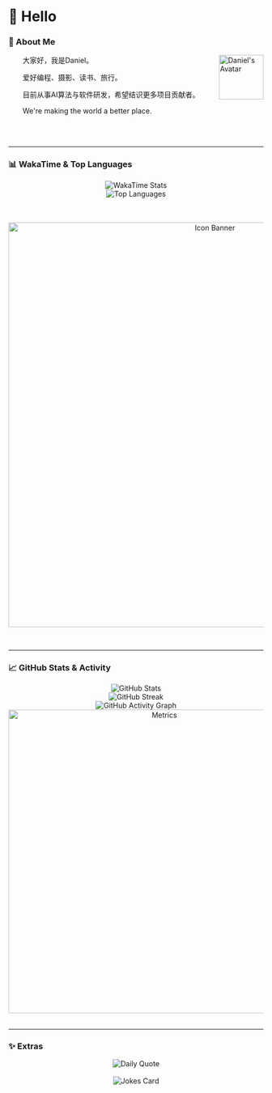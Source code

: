 <!-- About me 关于我 -->
# 🙋 Hello

### 🤺 About Me

<img align="right" width="88" src="https://cdn.jsdelivr.net/gh/duanbiao2000/duanbiao2000/assets/images/steven.png" alt="Daniel's Avatar" />

  大家好，我是Daniel。

  爱好编程、摄影、读书、旅行。

  目前从事AI算法与软件研发，希望结识更多项目贡献者。

  We're making the world a better place.

<br/>
<br/>

---

<!-- wakatime 统计 -->
### 📊 WakaTime & Top Languages

<div align="center">
  <picture>
    <source
      srcset="https://github-readme-stats.vercel.app/api/wakatime?username=duanbiao2000&layout=compact&text_color=f0f6fc&bg_color=00000000&hide_border=true&hide_title=true&langs_count=6"
      media="(prefers-color-scheme: dark)"
    />
    <source
      srcset="https://github-readme-stats.vercel.app/api/wakatime?username=duanbiao2000&layout=compact&text_color=1f2328&bg_color=00000000&hide_border=true&hide_title=true&langs_count=6"
      media="(prefers-color-scheme: light), (prefers-color-scheme: no-preference)"
    />
    <img src="https://github-readme-stats.vercel.app/api/wakatime?username=duanbiao2000&layout=compact&text_color=f0f6fc&bg_color=00000000&hide_border=true&hide_title=true&langs_count=6" alt="WakaTime Stats" />
  </picture>

  <br/>

  <picture>
    <source
        srcset="https://github-readme-stats.vercel.app/api/top-langs?username=duanbiao2000&show_icons=true&locale=en&layout=compact&bg_color=00000000&hide_border=true&hide_title=true&theme=dark"
        media="(prefers-color-scheme: dark)"
      />
    <source
        srcset="https://github-readme-stats.vercel.app/api/top-langs?username=duanbiao2000&show_icons=true&locale=en&layout=compact&bg_color=00000000&hide_border=true&hide_title=true"
        media="(prefers-color-scheme: light), (prefers-color-scheme: no-preference)"
      />
    <img src="https://github-readme-stats.vercel.app/api/top-langs?username=duanbiao2000&show_icons=true&locale=en&layout=compact&bg_color=00000000&hide_border=true&hide_title=true" alt="Top Languages" />
  </picture>
</div>

<br/>
<br/>

<!-- just img 图片 -->
<p align="center">
  <img src="https://cdn.jsdelivr.net/gh/duanbiao2000/duanbiao2000/assets/images/icon.png" width="800" alt="Icon Banner" />
</p>

<br/>

---

<!-- GitHub 数据统计 -->
### 📈 GitHub Stats & Activity

<div align="center">
  <picture>
    <source
      srcset="https://github-readme-stats.vercel.app/api?username=duanbiao2000&show_icons=true&theme=dark&hide_border=true&bg_color=00000000"
      media="(prefers-color-scheme: dark)"
    />
    <source
      srcset="https://github-readme-stats.vercel.app/api?username=duanbiao2000&show_icons=true&hide_border=true&bg_color=00000000"
      media="(prefers-color-scheme: light), (prefers-color-scheme: no-preference)"
    />
    <img src="https://github-readme-stats.vercel.app/api?username=duanbiao2000&show_icons=true&hide_border=true&bg_color=00000000" alt="GitHub Stats" />
  </picture>

  <br/>

  <!-- github-readme-streak-stats 连续提交代码天数记录 -->
  <picture>
     <source
       srcset="https://streak-stats.demolab.com?user=duanbiao2000&theme=dark&hide_border=true&background=FFFFFF00"
       media="(prefers-color-scheme: dark)"
     />
     <source
       srcset="https://streak-stats.demolab.com?user=duanbiao2000&theme=light&hide_border=true&background=FFFFFF00"
       media="(prefers-color-scheme: light), (prefers-color-scheme: no-preference)"
     />
    <img src="https://streak-stats.demolab.com?user=duanbiao2000&theme=dark&hide_border=true&background=FFFFFF00" alt="GitHub Streak" />
  </picture>

  <br/>

  <!-- GitHub Activity Graph GitHub 活动图 -->
  <picture>
     <source
       srcset="https://github-readme-activity-graph.vercel.app/graph?username=duanbiao2000&theme=react-dark&grid=false&hide_border=true&hide_title=true&height=300&bg_color=FFFFFF00"
       media="(prefers-color-scheme: dark)"
     />
     <source
       srcset="https://github-readme-activity-graph.vercel.app/graph?username=duanbiao2000&theme=react&grid=false&hide_border=true&hide_title=true&height=300&bg_color=FFFFFF00"
       media="(prefers-color-scheme: light), (prefers-color-scheme: no-preference)"
     />
    <img src="https://github-readme-activity-graph.vercel.app/graph?username=duanbiao2000&theme=react-dark&grid=false&hide_border=true&hide_title=true&height=300&bg_color=FFFFFF00" alt="GitHub Activity Graph" />
  </picture>

  <!-- Note: The GitHub Metrics image requires a workflow to generate `github-metrics.svg`. Ensure that's set up. -->
  <img src="./github-metrics.svg" alt="Metrics" width="600"> 

</div>

<br/>

---

<!-- daily quote & Joke -->
### ✨ Extras

<div align="center">
  <!-- daily quote -->
  <picture>
    <source
      srcset="https://quotes-github-readme.vercel.app/api?type=horizontal&border=true&theme=dark"
      media="(prefers-color-scheme: dark)"
    />
    <source
      srcset="https://quotes-github-readme.vercel.app/api?type=horizontal&border=true"
      media="(prefers-color-scheme: light), (prefers-color-scheme: no-preference)"
    />
    <img src="https://quotes-github-readme.vercel.app/api?type=horizontal&border=true" alt="Daily Quote"/>
  </picture>

  <br/>
  <br/>

  <!-- Joke 笑话 -->
  <picture>
     <source
       srcset="https://readme-jokes.vercel.app/api?hideBorder&theme=dark"
       media="(prefers-color-scheme: dark)"
     />
     <source
       srcset="https://readme-jokes.vercel.app/api?hideBorder"
       media="(prefers-color-scheme: light), (prefers-color-scheme: no-preference)"
     />
    <img src="https://readme-jokes.vercel.app/api?hideBorder" alt="Jokes Card" />
  </picture>

</div>

<br/>
<br/>

<!-- profile-3d-contrib 3D贡献图 (Commented out, requires setup) -->
<!--
### 🧊 3D Contributions (Example - requires setup)
<p align="center">
  <img src="https://raw.githubusercontent.com/duanbiao2000/duanbiao2000/output/github-contribution-grid-snake.svg" />
</p>
-->

<!-- Awesome repo 比较好的仓库 (Commented out) -->
<!-- Add awesome repo links here -->

<!-- GitHub metrics 信息指标 (Commented out, placeholder exists above) -->
